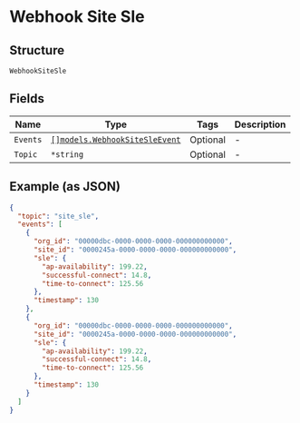 
# Webhook Site Sle

## Structure

`WebhookSiteSle`

## Fields

| Name | Type | Tags | Description |
|  --- | --- | --- | --- |
| `Events` | [`[]models.WebhookSiteSleEvent`](../../doc/models/webhook-site-sle-event.md) | Optional | - |
| `Topic` | `*string` | Optional | - |

## Example (as JSON)

```json
{
  "topic": "site_sle",
  "events": [
    {
      "org_id": "00000dbc-0000-0000-0000-000000000000",
      "site_id": "0000245a-0000-0000-0000-000000000000",
      "sle": {
        "ap-availability": 199.22,
        "successful-connect": 14.8,
        "time-to-connect": 125.56
      },
      "timestamp": 130
    },
    {
      "org_id": "00000dbc-0000-0000-0000-000000000000",
      "site_id": "0000245a-0000-0000-0000-000000000000",
      "sle": {
        "ap-availability": 199.22,
        "successful-connect": 14.8,
        "time-to-connect": 125.56
      },
      "timestamp": 130
    }
  ]
}
```

